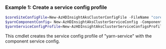 ### Example 1: Create a service config profile
```powershell
$coreSiteConfigFile=New-AzHDInsightAksClusterConfigFile -FileName "core-site.xml" -Value @{"fs.defaultFS"="abfs://testcontainer@$teststorage.dfs.core.windows.net"}
$yarnComponentConfig= New-AzHDInsightAksClusterServiceConfig -ComponentName "yarn-config" -File $coreSiteConfigFile
$yarnServiceConfigProfile=New-AzHDInsightAksClusterServiceConfigsProfile -ServiceName "yarn-service" -Config $yarnComponentConfig
`````

This cmdlet creates the service config profile of "yarn-service" with the component service config.